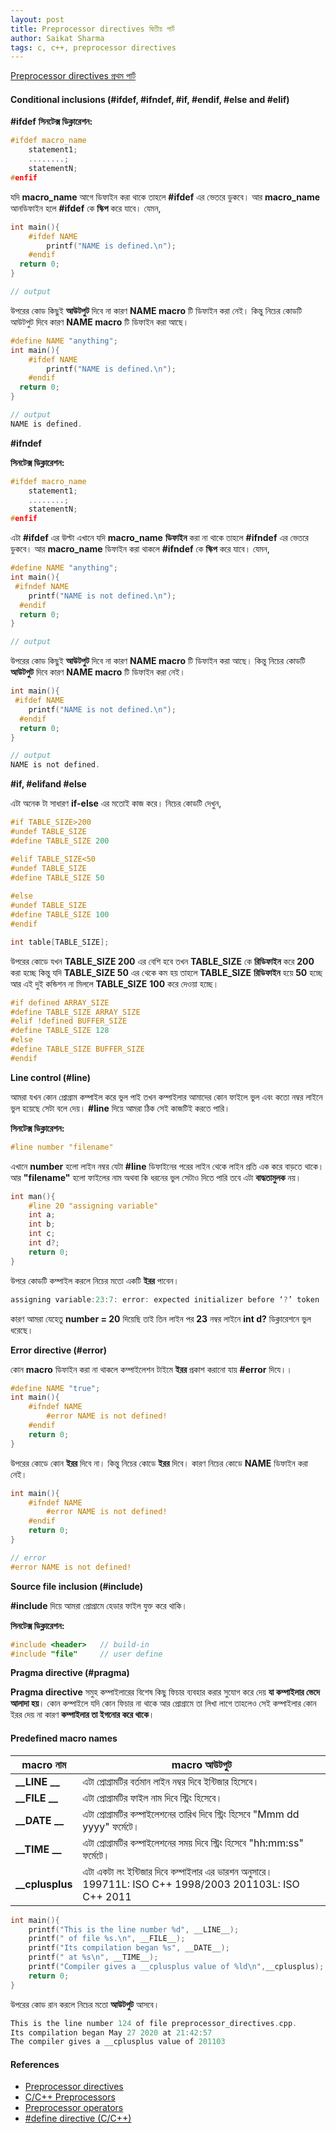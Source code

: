 ```yaml
---
layout: post
title: Preprocessor directives দ্বিতীয় পার্ট 
author: Saikat Sharma
tags: c, c++, preprocessor directives
---
```


[Preprocessor directives প্রথম পার্ট](https://saikat-s.github.io/2020/05/27/Preprocessor-directives-part-one.html)

#### Conditional inclusions (#ifdef, #ifndef, #if, #endif, #else and #elif)
**#ifdef**
**সিনটেক্স ডিক্লারেশন:**
```c
#ifdef macro_name
    statement1;
    ........;
    statementN;
#enfif
```

যদি **macro_name** আগে ডিফাইন করা থাকে তাহলে **#ifdef** এর ভেতরে ডুকবে। আর **macro_name** আনডিফাইন হলে **#ifdef**  কে **স্কিপ** করে যাবে।  যেমন, 


```c
int main(){
    #ifdef NAME
        printf("NAME is defined.\n");
    #endif
  return 0;
}
```
```c
// output

```

উপরের কোড কিছুই **আউটপুট** দিবে না কারণ **NAME macro** টি ডিফাইন করা নেই। কিন্তু নিচের কোডটি আউটপুট দিবে কারণ  **NAME macro** টি ডিফাইন করা আছে। 

```c
#define NAME "anything";
int main(){
    #ifdef NAME
	    printf("NAME is defined.\n");
    #endif
  return 0;
}
```
```c
// output
NAME is defined.
```

**#ifndef**

**সিনটেক্স ডিক্লারেশন:**
```c
#ifdef macro_name
    statement1;
    ........;
    statementN;
#enfif
```
এটা **#ifdef** এর উল্টা এখানে যদি  **macro_name** **ডিফাইন** করা না থাকে তাহলে **#ifndef** এর ভেতরে ডুকবে। আর **macro_name**  ডিফাইন করা থাকলে **#ifndef**  কে **স্কিপ** করে যাবে।  যেমন, 

```c
#define NAME "anything";
int main(){
 #ifndef NAME
	printf("NAME is not defined.\n");
  #endif
  return 0;
}
```
```c
// output

```

উপরের কোড কিছুই **আউটপুট** দিবে না কারণ **NAME macro** টি ডিফাইন করা আছে। কিন্তু নিচের কোডটি **আউটপুট** দিবে কারণ  **NAME macro** টি  ডিফাইন করা নেই। 

```c
int main(){
 #ifdef NAME
	printf("NAME is not defined.\n");
  #endif
  return 0;
}
```
```c
// output
NAME is not defined.
```

**#if, #elifand #else**

এটা অনেক টা সাধারণ **if-else** এর মতোই কাজ করে। নিচের কোডটি দেখুন, 
```c
#if TABLE_SIZE>200
#undef TABLE_SIZE
#define TABLE_SIZE 200

#elif TABLE_SIZE<50
#undef TABLE_SIZE
#define TABLE_SIZE 50
 
#else
#undef TABLE_SIZE
#define TABLE_SIZE 100
#endif

int table[TABLE_SIZE]; 
```

উপরের কোডে যখন **TABLE_SIZE 200** এর বেশি হবে তখন **TABLE_SIZE** কে **রিডিফাইন** করে **200** করা হচ্ছে কিন্তু যদি **TABLE_SIZE 50** এর থেকে কম হয় তাহলে  **TABLE_SIZE**  **রিডিফাইন** হয়ে **50** হচ্ছে আর এই দুই কন্ডিশন না মিললে **TABLE_SIZE**  **100** করে দেওয়া হচ্ছে। 

```c
#if defined ARRAY_SIZE
#define TABLE_SIZE ARRAY_SIZE
#elif !defined BUFFER_SIZE
#define TABLE_SIZE 128
#else
#define TABLE_SIZE BUFFER_SIZE
#endif 
```

**Line control (#line)**

আমরা যখন কোন প্রোগ্রাম কম্পাইল করে ভুল পাই তখন কম্পাইলার আমাদের কোন ফাইলে ভুল এবং   কতো নম্বর লাইনে ভুল হয়েছে সেটা বলে দেয়। **#line** দিয়ে আমরা ঠিক সেই কাজটিই করতে পারি। 
 
**সিনটেক্স ডিক্লারেশন:**
```c
#line number "filename"
```
এখানে **number** হলো লাইন নম্বর যেটা **#line** ডিফাইনের পরের লাইন থেকে  লাইন প্রতি  এক করে বাড়তে থাকে। আর  **"filename"** হলো ফাইলের নাম অথবা কি ধরনের ভুল সেটাও দিতে পারি তবে এটা **বাদ্ধতামুলক** নয়। 
```c
int man(){
	#line 20 "assigning variable"
	int a;
	int b;
	int c;
	int d?;
	return 0;
}
```
উপরে কোডটি কম্পাইল করলে নিচের মতো একটি **ইরর** পাবেন। 
```c
assigning variable:23:7: error: expected initializer before ‘?’ token
```
কারণ আমরা যেহেতু  **number  = 20** দিয়েছি তাই তিন লাইন পর  **23** নম্বর লাইনে  **int d?** ডিক্লারেশনে ভুল ধরেছে।  

**Error directive (#error)**

 কোন **macro** ডিফাইন করা না থাকলে কম্পাইলেশন টাইমে  **ইরর** প্রকাশ করানো যায় **#error** দিযে।।
```c
#define NAME "true";
int main(){
	#ifndef NAME
	    #error NAME is not defined!
	#endif 
	return 0;
}
```
উপরের কোডে কোন **ইরর** দিবে না। কিন্তু নিচের কোডে **ইরর** দিবে। কারণ নিচের কোডে **NAME** ডিফাইন করা নেই। 
```c
int main(){
	#ifndef NAME
	    #error NAME is not defined!
	#endif 
	return 0;
}
```
```c
// error
#error NAME is not defined!
```

**Source file inclusion (#include)**

**#include** দিয়ে আমরা প্রোগ্রামে হেডার ফাইল যুক্ত করে থাকি। 

**সিনটেক্স ডিক্লারেশন:**
```c
#include <header>   // build-in 
#include "file"     // user define
```
**Pragma directive (#pragma)**

**Pragma directive** সমুহ কম্পাইলারের বিশেষ কিছু ফিচার ব্যবহার করার সুযোগ করে দেয় **যা কম্পাইলার ভেদে আলাদা হয়**। কোন কম্পাইলে যদি কোন  ফিচার  না থাকে আর প্রোগ্রামে তা লিখা লাগে তাহলেও সেই কম্পাইলার  কোন ইরর দেয় না কারণ **কম্পাইলার তা ইগনোর করে থাকে**। 

#### Predefined macro names

|macro নাম      |   macro আউটপুট    |
| --- | --- |
| **__LINE __** | এটা প্রোগ্রামটির বর্তমান লাইন নম্বর দিবে ইন্টিজার হিসেবে। |
| **__FILE __** | এটা প্রোগ্রামটির ফাইল নাম  দিবে স্ট্রিং হিসেবে।|
| **__DATE __**  | এটা প্রোগ্রামটির কম্পাইলেশনের তারিখ দিবে স্ট্রিং হিসেবে "Mmm dd yyyy" ফর্মেটে। |
| **__TIME __** | এটা প্রোগ্রামটির কম্পাইলেশনের সময় দিবে স্ট্রিং হিসেবে "hh:mm:ss" ফর্মেটে। |
| **__cplusplus** | এটা একটা লং ইন্টিজার দিবে কম্পাইলার এর ভারশন অনুসারে। 199711L: ISO C++ 1998/2003  201103L: ISO C++ 2011 |

```c
int main(){
	printf("This is the line number %d", __LINE__);
	printf(" of file %s.\n", __FILE__);
	printf("Its compilation began %s", __DATE__);
	printf(" at %s\n", __TIME__);
	printf("Compiler gives a __cplusplus value of %ld\n",__cplusplus);
	return 0;
}
```
উপরের কোড রান করলে নিচের মতো **আউটপুট** আসবে। 
```c
This is the line number 124 of file preprocessor_directives.cpp.
Its compilation began May 27 2020 at 21:42:57
The compiler gives a __cplusplus value of 201103
```

#### References
* [Preprocessor directives](http://www.cplusplus.com/doc/tutorial/preprocessor/)
* [C/C++ Preprocessors](https://www.geeksforgeeks.org/cc-preprocessors/)
* [Preprocessor operators](https://docs.microsoft.com/en-us/cpp/preprocessor/preprocessor-operators?view=vs-2019)
* [#define directive (C/C++)](https://docs.microsoft.com/en-us/cpp/preprocessor/hash-define-directive-c-cpp?view=vs-2019)

